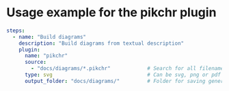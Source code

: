 [//]: <> (Documentação gerada com intmain_docmd)
# Usage example for the pikchr plugin


```yaml
steps:
  - name: "Build diagrams"
    description: "Build diagrams from textual description"
    plugin:
      name: "pikchr"
      source:
        - "docs/diagrams/*.pikchr"            # Search for all filename with pikchr extension
      type: svg                               # Can be svg, png or pdf
      output_folder: "docs/diagrams/"         # Folder for saving generated diagrams
```


